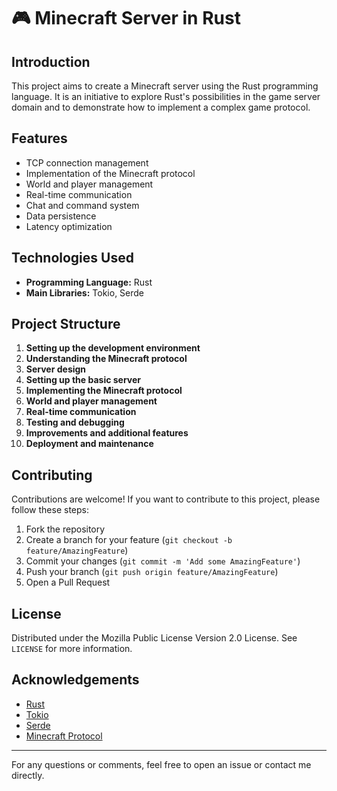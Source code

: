 # 🎮 Minecraft Server in Rust

## Introduction

This project aims to create a Minecraft server using the Rust programming language. It is an initiative to explore Rust's possibilities in the game server domain and to demonstrate how to implement a complex game protocol.

## Features

- TCP connection management
- Implementation of the Minecraft protocol
- World and player management
- Real-time communication
- Chat and command system
- Data persistence
- Latency optimization

## Technologies Used

- **Programming Language:** Rust
- **Main Libraries:** Tokio, Serde

## Project Structure

1. **Setting up the development environment**
2. **Understanding the Minecraft protocol**
3. **Server design**
4. **Setting up the basic server**
5. **Implementing the Minecraft protocol**
6. **World and player management**
7. **Real-time communication**
8. **Testing and debugging**
9. **Improvements and additional features**
10. **Deployment and maintenance**

## Contributing

Contributions are welcome! If you want to contribute to this project, please follow these steps:

1. Fork the repository
2. Create a branch for your feature (`git checkout -b feature/AmazingFeature`)
3. Commit your changes (`git commit -m 'Add some AmazingFeature'`)
4. Push your branch (`git push origin feature/AmazingFeature`)
5. Open a Pull Request

## License

Distributed under the Mozilla Public License Version 2.0 License. See `LICENSE` for more information.

## Acknowledgements

- [Rust](https://www.rust-lang.org/)
- [Tokio](https://tokio.rs/)
- [Serde](https://serde.rs/)
- [Minecraft Protocol](https://wiki.vg/Protocol)

---

For any questions or comments, feel free to open an issue or contact me directly.
